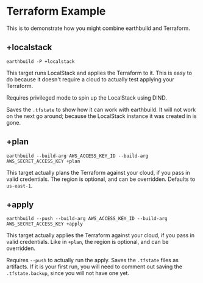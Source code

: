 # Terraform Example

This is to demonstrate how you might combine earthbuild and Terraform.

<!-- vale HouseStyle.Spelling = NO -->
## +localstack
<!-- vale HouseStyle.Spelling = YES -->

`earthbuild -P +localstack`

This target runs LocalStack and applies the Terraform to it. This is easy to do because it doesn't require a cloud to actually test applying your Terraform.

Requires privileged mode to spin up the LocalStack using DIND.

Saves the `.tfstate` to show how it can work with earthbuild. It will not work on the next go around; because the LocalStack instance it was created in is gone.

## +plan

`earthbuild --build-arg AWS_ACCESS_KEY_ID --build-arg AWS_SECRET_ACCESS_KEY +plan`

This target actually plans the Terraform against your cloud, if you pass in valid credentials. The region is optional, and can be overridden. Defaults to `us-east-1`.

## +apply

`earthbuild --push --build-arg AWS_ACCESS_KEY_ID --build-arg AWS_SECRET_ACCESS_KEY +apply`

This target actually applies the Terraform against your cloud, if you pass in valid credentials. Like in `+plan`, the region is optional, and can be overridden.

Requires `--push` to actually run the apply. Saves the `.tfstate` files as artifacts. If it is your first run, you will need to comment out saving the `.tfstate.backup`, since you will not have one yet.
